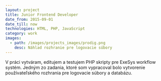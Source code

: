 ```yaml
---
layout: project
title: Junior Frontend Developer
date_from: 2015-09-01
date_till: now
technologies: HTML, PHP, JavaScript
category: work
images:
  - path: /images/projects_images/prodig.png
    desc: Náhlad rozhranie pre logovacie súbory
---
```

V práci vytváram, editujem a testujem PHP skripty pre ExeSys workflow systém. Jedným zo zadania, ktoré som vypracoval bolo vytvorenie používateľského rozhrania pre logovacie súbory a databázu.  